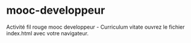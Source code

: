 # mooc-developpeur
Activité fil rouge mooc developpeur - Curriculum vitate
ouvrez le fichier index.html avec votre navigateur.
